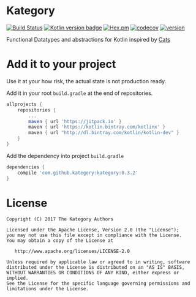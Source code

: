Kategory
====
[![Build Status](https://travis-ci.org/kategory/kategory.svg?branch=master)](https://travis-ci.org/kategory/kategory/)
[![Kotlin version badge](https://img.shields.io/badge/kotlin-1.1.3.dev.1450-blue.svg)](http://kotlinlang.org/)
[![Hex.pm](https://img.shields.io/hexpm/l/plug.svg)](http://www.apache.org/licenses/LICENSE-2.0)
[![codecov](https://codecov.io/gh/kategory/kategory/branch/master/graph/badge.svg)](https://codecov.io/gh/kategory/kategory)
[![version](https://jitpack.io/v/kategory/kategory.svg)](https://jitpack.io/#kategory/kategory/)

Functional Datatypes and abstractions for Kotlin inspired by [Cats][cats]

# Add it to your project

Use it at your how risk, the actual state is not production ready.

Add it in your root `build.gradle` at the end of repositories.

```groovy
allprojects {
    repositories {
        ...
        maven { url 'https://jitpack.io' }
        maven { url 'https://kotlin.bintray.com/kotlinx' }
        maven { url "http://dl.bintray.com/kotlin/kotlin-dev" }
    }
}
```

Add the dependency into project `build.gradle`

```groovy
dependencies {
    compile 'com.github.kategory:kategory:0.3.2'
}
```

# License

    Copyright (C) 2017 The Kategory Authors

    Licensed under the Apache License, Version 2.0 (the "License");
    you may not use this file except in compliance with the License.
    You may obtain a copy of the License at

       http://www.apache.org/licenses/LICENSE-2.0

    Unless required by applicable law or agreed to in writing, software
    distributed under the License is distributed on an "AS IS" BASIS,
    WITHOUT WARRANTIES OR CONDITIONS OF ANY KIND, either express or implied.
    See the License for the specific language governing permissions and
    limitations under the License.

[cats]: https://github.com/typelevel/cats

